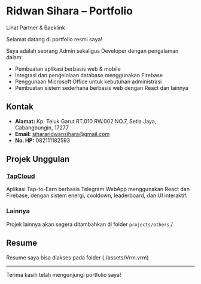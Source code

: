 # Ridwan Sihara – Portfolio



<Link href="./assets/5084525163845560448.vrm" className="text-blue-600 hover:underline font-medium"> 
  Lihat Partner & Backlink
</Link>

Selamat datang di portfolio resmi saya!

Saya adalah seorang Admin sekaligus Developer dengan pengalaman dalam:
- Pembuatan aplikasi berbasis web & mobile
- Integrasi dan pengelolaan database menggunakan Firebase
- Penggunaan Microsoft Office untuk kebutuhan administrasi
- Pembuatan sistem sederhana berbasis web dengan React dan lainnya

## Kontak
- **Alamat:** Kp. Teluk Garut RT.010 RW.002 NO.7, Setia Jaya, Cabangbungin, 17277
- **Email:** sihararidwansihara@gmail.com
- **No. HP:** 082111182593

## Projek Unggulan

### [TapCloud](./projects/tapcloud)
Aplikasi Tap-to-Earn berbasis Telegram WebApp menggunakan React dan Firebase, dengan sistem energi, cooldown, leaderboard, dan UI interaktif.

### Lainnya
Projek lainnya akan segera ditambahkan di folder `projects/others`./

## Resume
Resume saya bisa diakses pada folder (./assets/Vrm.vrm)

---

Terima kasih telah mengunjungi portfolio saya!
